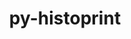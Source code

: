 ---
title: "py-histoprint"
layout: cache
categories: [package, develop]
meta: {"compilers": ["none"], "num_specs": 14, "num_specs_by_stack": {"hep": 14, "root": 14}, "oss": ["ubuntu22.04"], "platforms": ["linux"], "stacks": ["hep", "root"], "targets": ["x86_64_v3"], "versions": ["2.6.0"]}
spec_details: [{"compiler": "none", "hash": "5gezhlmfdl6fjcs553hhdnukczk3torn", "os": "ubuntu22.04", "platform": "linux", "size": "-", "stacks": ["hep", "root"], "target": "x86_64_v3", "variants": ["build_system=python_pip"], "versions": ["2.6.0"]}, {"compiler": "none", "hash": "7vzeumu562lepkmytl6vvxtci4aho6pe", "os": "ubuntu22.04", "platform": "linux", "size": "-", "stacks": ["hep", "root"], "target": "x86_64_v3", "variants": ["build_system=python_pip"], "versions": ["2.6.0"]}, {"compiler": "none", "hash": "bclvx3tzoyvoxag3uempkbjt65pxwmxv", "os": "ubuntu22.04", "platform": "linux", "size": "-", "stacks": ["hep", "root"], "target": "x86_64_v3", "variants": ["build_system=python_pip"], "versions": ["2.6.0"]}, {"compiler": "none", "hash": "bm6hxqyvpajphx64lvvqs4eb2jttyp6k", "os": "ubuntu22.04", "platform": "linux", "size": "-", "stacks": ["hep", "root"], "target": "x86_64_v3", "variants": ["build_system=python_pip"], "versions": ["2.6.0"]}, {"compiler": "none", "hash": "c4frnkmmxouao3irrcttxzashfxoifpi", "os": "ubuntu22.04", "platform": "linux", "size": "-", "stacks": ["hep", "root"], "target": "x86_64_v3", "variants": ["build_system=python_pip"], "versions": ["2.6.0"]}, {"compiler": "none", "hash": "cabdvj6ii3tsg2ciyfeymuuanimvsm2v", "os": "ubuntu22.04", "platform": "linux", "size": "-", "stacks": ["hep", "root"], "target": "x86_64_v3", "variants": ["build_system=python_pip"], "versions": ["2.6.0"]}, {"compiler": "none", "hash": "l2ashtitawnh2rob6p5r4hzrh5mqimmc", "os": "ubuntu22.04", "platform": "linux", "size": "-", "stacks": ["hep", "root"], "target": "x86_64_v3", "variants": ["build_system=python_pip"], "versions": ["2.6.0"]}, {"compiler": "none", "hash": "myu4pz2bd7juygp6voey6prejeg3tlft", "os": "ubuntu22.04", "platform": "linux", "size": "-", "stacks": ["hep", "root"], "target": "x86_64_v3", "variants": ["build_system=python_pip"], "versions": ["2.6.0"]}, {"compiler": "none", "hash": "pc6grfzgzurlemmu6d4rn3lhc7hi5wet", "os": "ubuntu22.04", "platform": "linux", "size": "-", "stacks": ["hep", "root"], "target": "x86_64_v3", "variants": ["build_system=python_pip"], "versions": ["2.6.0"]}, {"compiler": "none", "hash": "plx3bwhhmnrowgvxzesabycbcms4z5la", "os": "ubuntu22.04", "platform": "linux", "size": "-", "stacks": ["hep", "root"], "target": "x86_64_v3", "variants": ["build_system=python_pip"], "versions": ["2.6.0"]}, {"compiler": "none", "hash": "sfa3dnhauk4x5n5qungfpyv6au43bogy", "os": "ubuntu22.04", "platform": "linux", "size": "-", "stacks": ["hep", "root"], "target": "x86_64_v3", "variants": ["build_system=python_pip"], "versions": ["2.6.0"]}, {"compiler": "none", "hash": "sn3fijuuiumh2r3wlfflwcovtt7eo6vy", "os": "ubuntu22.04", "platform": "linux", "size": "-", "stacks": ["hep", "root"], "target": "x86_64_v3", "variants": ["build_system=python_pip"], "versions": ["2.6.0"]}, {"compiler": "none", "hash": "vxm5tmpmxao4qqligdpjkkigwznhxcva", "os": "ubuntu22.04", "platform": "linux", "size": "-", "stacks": ["hep", "root"], "target": "x86_64_v3", "variants": ["build_system=python_pip"], "versions": ["2.6.0"]}, {"compiler": "none", "hash": "xsvfg5tzukq2g67jv5eftzp4z44o2oti", "os": "ubuntu22.04", "platform": "linux", "size": "-", "stacks": ["hep", "root"], "target": "x86_64_v3", "variants": ["build_system=python_pip"], "versions": ["2.6.0"]}]
---